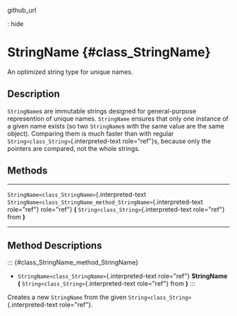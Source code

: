 github\_url

:   hide

StringName {#class_StringName}
==========

An optimized string type for unique names.

Description
-----------

`StringName`s are immutable strings designed for general-purpose
represention of unique names. `StringName` ensures that only one
instance of a given name exists (so two `StringName`s with the same
value are the same object). Comparing them is much faster than with
regular `String<class_String>`{.interpreted-text role="ref"}s, because
only the pointers are compared, not the whole strings.

Methods
-------

  -------------------------------------------------- --------------------------------------------------------------------
  `StringName<class_StringName>`{.interpreted-text   `StringName<class_StringName_method_StringName>`{.interpreted-text
  role="ref"}                                        role="ref"} **(** `String<class_String>`{.interpreted-text
                                                     role="ref"} from **)**

  -------------------------------------------------- --------------------------------------------------------------------

Method Descriptions
-------------------

::: {#class_StringName_method_StringName}
-   `StringName<class_StringName>`{.interpreted-text role="ref"}
    **StringName** **(** `String<class_String>`{.interpreted-text
    role="ref"} from **)**
:::

Creates a new `StringName` from the given
`String<class_String>`{.interpreted-text role="ref"}.
